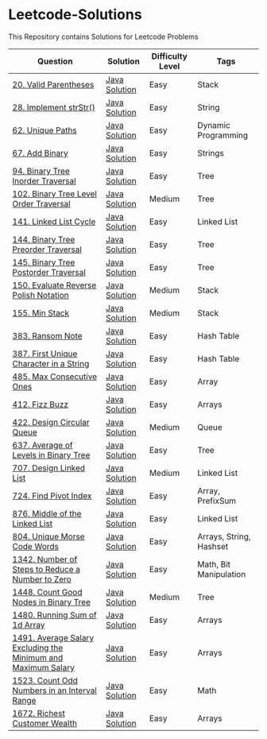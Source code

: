 # Leetcode-Solutions
This Repository contains Solutions for Leetcode Problems


| Question | Solution | Difficulty Level | Tags |
| --- | --- | --- | --- |
| [20. Valid Parentheses](https://leetcode.com/problems/valid-parentheses/) | [Java Solution](Stack/ValidParentheses.java) | Easy | Stack |
| [28. Implement strStr()](https://leetcode.com/problems/implement-strstr/) | [Java Solution](Strings/ImplementStrStr.java) | Easy | String |
| [62. Unique Paths](https://leetcode.com/problems/unique-paths/) | [Java Solution](DynamicProgramming/UniquePaths.java) | Easy | Dynamic Programming |
| [67. Add Binary](https://leetcode.com/problems/add-binary/) | [Java Solution](Strings/AddBinary.java) | Easy | Strings |
| [94. Binary Tree Inorder Traversal](https://leetcode.com/problems/binary-tree-inorder-traversal/) | [Java Solution](Tree/InOrderTraversal.java) | Easy | Tree |
| [102. Binary Tree Level Order Traversal](https://leetcode.com/problems/binary-tree-level-order-traversal/) | [Java Solution](Tree/LevelOrderTraversal.java) | Medium | Tree |
| [141. Linked List Cycle](https://leetcode.com/problems/linked-list-cycle/) | [Java Solution](LinkedList/LinkedListCycle.java) | Easy | Linked List |
| [144. Binary Tree Preorder Traversal](https://leetcode.com/problems/binary-tree-preorder-traversal/) | [Java Solution](Tree/PreorderTraversal.java) | Easy | Tree |
| [145. Binary Tree Postorder Traversal](https://leetcode.com/problems/binary-tree-postorder-traversal/) | [Java Solution](Tree/PostOrderTraversal.java) | Easy | Tree |
| [150. Evaluate Reverse Polish Notation](https://leetcode.com/problems/evaluate-reverse-polish-notation/) | [Java Solution](Stack/ReversePolishEvaluation.java) | Medium | Stack |
| [155. Min Stack](https://leetcode.com/problems/min-stack/) | [Java Solution](Stack/MinStack.java) | Medium | Stack |
| [383. Ransom Note](https://leetcode.com/problems/ransom-note/) | [Java Solution](HashTable/RansomNote.java) | Easy | Hash Table |
| [387. First Unique Character in a String](https://leetcode.com/problems/first-unique-character-in-a-string/) | [Java Solution](HashTable/FirstUniqueCharacter.java) | Easy | Hash Table |
| [485. Max Consecutive Ones](https://leetcode.com/problems/max-consecutive-ones/) | [Java Solution](Arrays/MaxConsecutiveOnes.java) | Easy | Array |
| [412. Fizz Buzz](https://leetcode.com/problems/fizz-buzz/) | [Java Solution](Arrays/FizzBuzz.java) | Easy | Arrays |
| [422. Design Circular Queue](https://leetcode.com/problems/design-circular-queue/) | [Java Solution](Queue/DesignCircularQueue.java) | Medium | Queue |
| [637. Average of Levels in Binary Tree](https://leetcode.com/problems/average-of-levels-in-binary-tree/) | [Java Solution](Trees//AverageOfLevelsBinaryTree.java) | Easy | Tree |
| [707. Design Linked List](https://leetcode.com/problems/design-linked-list/) | [Java Solution](LinkedList/DesignLinkedList.java) | Medium | Linked List |
| [724. Find Pivot Index](https://leetcode.com/problems/find-pivot-index/) | [Java Solution](Arrays/PivotIndex.java) | Easy | Array, PrefixSum |
| [876. Middle of the Linked List](https://leetcode.com/problems/middle-of-the-linked-list/) | [Java Solution](LinkedList/MiddleNode.java) | Easy | Linked List |
| [804. Unique Morse Code Words](https://leetcode.com/problems/unique-morse-code-words/) | [Java Solution](Arrays/MorseCode.java) | Easy | Arrays, String, Hashset |
| [1342. Number of Steps to Reduce a Number to Zero](https://leetcode.com/problems/number-of-steps-to-reduce-a-number-to-zero/) | [Java Solution](BitManipulation/NumberOfStepsToReduceANumberToZero.java) | Easy | Math, Bit Manipulation |
| [1448. Count Good Nodes in Binary Tree](https://leetcode.com/problems/count-good-nodes-in-binary-tree/) | [Java Solution](Tree/GoodNodeInBinaryTree.java) | Medium | Tree |
| [1480. Running Sum of 1d Array](https://leetcode.com/problems/running-sum-of-1d-array/) | [Java Solution](Arrays/RunningSum.java) | Easy | Arrays |
| [1491. Average Salary Excluding the Minimum and Maximum Salary](https://leetcode.com/problems/average-salary-excluding-the-minimum-and-maximum-salary/) | [Java Solution](Arrays/AverageSalaryExcludingMinAndMax.java) | Easy | Arrays |
| [1523. Count Odd Numbers in an Interval Range](https://leetcode.com/problems/count-odd-numbers-in-an-interval-range/) | [Java Solution](Math/OddNumbersInGivenRange.java) | Easy | Math |
| [1672. Richest Customer Wealth](https://leetcode.com/problems/richest-customer-wealth/) | [Java Solution](Arrays/RichestCustomer.java) | Easy | Arrays |
